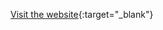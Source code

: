<!-- <a href="https://jstephenson.dev/" target="_blank">jstephenson.dev</a> -->

[Visit the website](https://jstephenson.dev/){:target="\_blank"}

